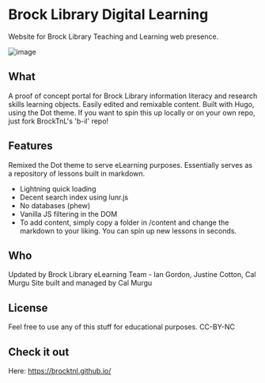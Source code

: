 # Brock Library Digital Learning
Website for Brock Library Teaching and Learning web presence. 

![image](https://user-images.githubusercontent.com/84150867/128230669-8b60329a-d0a6-4c03-850c-6141f4460f6c.png)

## What

A proof of concept portal for Brock Library information literacy and research skills learning objects. Easily edited and remixable content. Built with Hugo, using the Dot theme. 
If you want to spin this up locally or on your own repo, just fork BrockTnL's 'b-il' repo!
## Features

Remixed the Dot theme to serve eLearning purposes. Essentially serves as a repository of lessons built in markdown. 

* Lightning quick loading
* Decent search index using lunr.js
* No databases (phew)
* Vanilla JS filtering in the DOM 
* To add content, simply copy a folder in /content and change the markdown to your liking. You can spin up new lessons in seconds. 

## Who

Updated by Brock Library eLearning Team - Ian Gordon, Justine Cotton, Cal Murgu
Site built and managed by Cal Murgu

## License

Feel free to use any of this stuff for educational purposes. 
CC-BY-NC

## Check it out 

Here: https://brocktnl.github.io/
